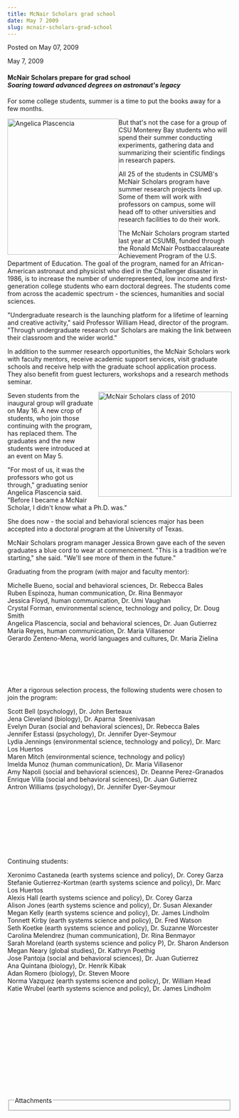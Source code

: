 ```yaml
---
title: McNair Scholars grad school
date: May 7 2009
slug: mcnair-scholars-grad-school
---
```


 



<span class="date">Posted on May 07, 2009    </span>
<p>May 7, 2009</p>
<h4>McNair Scholars prepare for grad school<br>
<em>Soaring toward advanced degrees on astronaut&apos;s legacy</em></br></h4>
<p>For some college students, summer is a time to put the books
away for a few months.</p>
<p><img alt="Angelica Plascencia" height="306" src="https://news.csumb.edu/sites/default/files/65/igx_migrate/images/Angelica%20Plascencia%20mcnair.JPG" style="float:left" width="250">But that&apos;s not the case for a
group of CSU Monterey Bay students who will spend their summer
conducting experiments, gathering data and summarizing their
scientific findings in research papers.</img></p>
<p>All 25 of the students in CSUMB&apos;s McNair Scholars program have
summer research projects lined up. Some of them will work with
professors on campus, some will head off to other universities and
research facilities to do their work.</p>
<p>The McNair Scholars program started last year at CSUMB, funded
through the Ronald McNair Postbaccalaureate Achievement Program of
the U.S. Department of Education. The goal of the program, named
for an African-American astronaut and physicist who died in the
Challenger disaster in 1986, is to increase the number of
underrepresented, low income and first-generation college students
who earn doctoral degrees. The students come from across the
academic spectrum - the sciences, humanities and social
sciences.</p>
<p>&quot;Undergraduate research is the launching platform for a lifetime
of learning and creative activity,&quot; said Professor William Head,
director of the program. &quot;Through undergraduate research our
Scholars are making the link between their classroom and the wider
world.&quot;</p>
<p>In addition to the summer research opportunities, the McNair
Scholars work with faculty mentors, receive academic support
services, visit graduate schools and receive help with the graduate
school application process. They also benefit from guest lecturers,
workshops and a research methods seminar.</p>
<p><img alt="McNair Scholars class of 2010" height="236" src="https://news.csumb.edu/sites/default/files/65/igx_migrate/images/mcnair%20class%20of%2010.JPG" style="float:right" width="300">Seven students from the inaugural
group will graduate on May 16. A new crop of students, who join
those continuing with the program, has replaced them. The graduates
and the new students were introduced at an event on May 5.</img></p>
<p>&quot;For most of us, it was the professors who got us through,&quot;
graduating senior Angelica Plascencia said. &quot;Before I became a
McNair Scholar, I didn&apos;t know what a Ph.D. was.&quot;</p>
<p>She does now - the social and behavioral sciences major has been
accepted into a doctoral program at the University of Texas.</p>
<p>McNair Scholars program manager Jessica Brown gave each of the
seven graduates a blue cord to wear at commencement. &quot;This is a
tradition we&apos;re starting,&quot; she said. &quot;We&apos;ll see more of them in the
future.&quot;</p>
<p>Graduating from the program (with major and faculty mentor):</p>
<p>Michelle Bueno, social and behavioral sciences, Dr. Rebecca
Bales<br>
Ruben Espinoza, human communication, Dr. Rina Benmayor<br>
Jessica Floyd, human communication, Dr. Umi Vaughan<br>
Crystal Forman, environmental science, technology and policy, Dr.
Doug Smith<br>
Angelica Plascencia, social and behavioral sciences, Dr. Juan
Gutierrez<br>
Maria Reyes, human communication, Dr. Maria Villasenor<br>
Gerardo Zenteno-Mena, world languages and cultures, Dr. Maria
Zielina</br></br></br></br></br></br></p>
<p>After a rigorous selection process, the following students were
chosen to join the program:</p>
<p>Scott Bell (psychology), Dr. John Berteaux<br>
Jena Cleveland (biology), Dr. Aparna&#xA0; Sreenivasan<br>
Evelyn Duran (social and behavioral sciences), Dr. Rebecca
Bales<br>
Jennifer Estassi (psychology), Dr. Jennifer Dyer-Seymour<br>
Lydia Jennings (environmental science, technology and policy), Dr.
Marc Los Huertos<br>
Maren Mitch (environmental science, technology and policy)<br>
Imelda Munoz (human communication), Dr. Maria Villasenor<br>
Amy Napoli (social and behavioral sciences), Dr. Deanne
Perez-Granados<br>
Enrique Villa (social and behavioral sciences), Dr. Juan
Gutierrez<br>
Antron Williams (psychology), Dr. Jennifer Dyer-Seymour</br></br></br></br></br></br></br></br></br></p>
<p>Continuing students:</p>
<p>Xeronimo Castaneda (earth systems science and policy), Dr. Corey
Garza<br>
Stefanie Gutierrez-Kortman (earth systems science and policy), Dr.
Marc Los Huertos<br>
Alexis Hall (earth systems science and policy), Dr. Corey
Garza<br>
Alison Jones (earth systems science and policy), Dr. Susan
Alexander<br>
Megan Kelly (earth systems science and policy), Dr. James
Lindholm<br>
Tonnett Kirby (earth systems science and policy), Dr. Fred
Watson<br>
Seth Koetke (earth systems science and policy), Dr. Suzanne
Worcester<br>
Carolina Melendrez (human communication), Dr. Rina Benmayor<br>
Sarah Moreland (earth systems science and policy P), Dr. Sharon
Anderson<br>
Megan Neary (global studies), Dr. Kathryn Poethig<br>
Jose Pantoja (social and behavioral sciences), Dr. Juan
Gutierrez<br>
Ana Quintana (biology), Dr. Henrik Kibak<br>
Adan Romero (biology), Dr. Steven Moore<br>
Norma Vazquez (earth systems science and policy), Dr. William
Head<br>
Katie Wrubel (earth systems science and policy), Dr. James
Lindholm</br></br></br></br></br></br></br></br></br></br></br></br></br></br></p>
<fieldset class="fieldgroup group-attachments">
<legend>Attachments</legend>
<div class="field field-type-emvideo field-field-attach-video">
<div class="field-items">
<div class="field-item odd">
<div class="emvideo emvideo-video emvideo-"/>
</div>
</div>
</div>
</fieldset>





 
